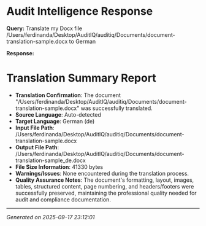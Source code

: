 # Audit Intelligence Response

**Query:** Translate my Docx file /Users/ferdinanda/Desktop/AuditIQ/auditiq/Documents/document-translation-sample.docx to German

**Response:**
# Translation Summary Report

- **Translation Confirmation**: The document "/Users/ferdinanda/Desktop/AuditIQ/auditiq/Documents/document-translation-sample.docx" was successfully translated.
- **Source Language**: Auto-detected
- **Target Language**: German (de)
- **Input File Path**: /Users/ferdinanda/Desktop/AuditIQ/auditiq/Documents/document-translation-sample.docx
- **Output File Path**: /Users/ferdinanda/Desktop/AuditIQ/auditiq/Documents/document-translation-sample_de.docx
- **File Size Information**: 41330 bytes
- **Warnings/Issues**: None encountered during the translation process.
- **Quality Assurance Notes**: The document's formatting, layout, images, tables, structured content, page numbering, and headers/footers were successfully preserved, maintaining the professional quality needed for audit and compliance documentation.

---
*Generated on 2025-09-17 23:12:01*